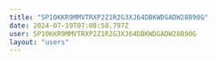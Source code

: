 ```yaml
---
title: "SP10KKR9MMVTRXP2Z1R2G3XJ64DBKWDGADW28B90G"
date: 2024-07-19T07:08:58.797Z
user: SP10KKR9MMVTRXP2Z1R2G3XJ64DBKWDGADW28B90G
layout: "users"
---
```

    